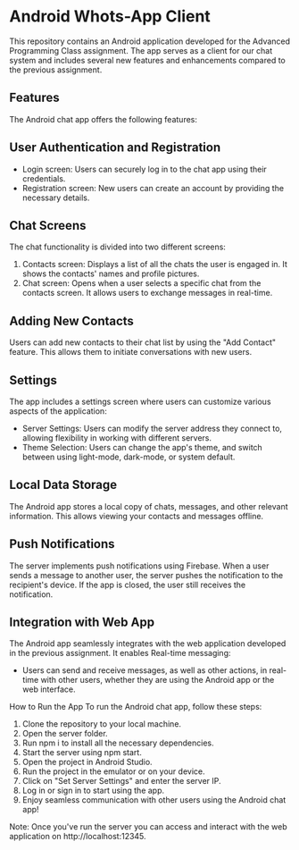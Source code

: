 # Android Whots-App Client
This repository contains an Android application developed for the Advanced Programming Class assignment. The app serves as a client for our chat system and includes several new features and enhancements compared to the previous assignment.

## Features
The Android chat app offers the following features:

## User Authentication and Registration
* Login screen: Users can securely log in to the chat app using their credentials.
* Registration screen: New users can create an account by providing the necessary details.
## Chat Screens
The chat functionality is divided into two different screens:

1. Contacts screen: Displays a list of all the chats the user is engaged in. It shows the contacts' names and profile pictures.
2. Chat screen: Opens when a user selects a specific chat from the contacts screen. It allows users to exchange messages in real-time.
## Adding New Contacts
Users can add new contacts to their chat list by using the "Add Contact" feature. This allows them to initiate conversations with new users.

## Settings
The app includes a settings screen where users can customize various aspects of the application:

* Server Settings: Users can modify the server address they connect to, allowing flexibility in working with different servers.
* Theme Selection: Users can change the app's theme, and switch between using light-mode, dark-mode, or system default.
## Local Data Storage
The Android app stores a local copy of chats, messages, and other relevant information. This allows viewing your contacts and messages offline.

## Push Notifications
The server implements push notifications using Firebase. When a user sends a message to another user, the server pushes the notification to the recipient's device. If the app is closed, the user still receives the notification.

## Integration with Web App
The Android app seamlessly integrates with the web application developed in the previous assignment. It enables Real-time messaging:

* Users can send and receive messages, as well as other actions, in real-time with other users, whether they are using the Android app or the web interface.

How to Run the App
To run the Android chat app, follow these steps:

1. Clone the repository to your local machine.
2. Open the server folder.
3. Run npm i to install all the necessary dependencies.
4. Start the server using npm start.
5. Open the project in Android Studio.
6. Run the project in the emulator or on your device.
7. Click on "Set Server Settings" and enter the server IP.
8. Log in or sign in to start using the app.
9. Enjoy seamless communication with other users using the Android chat app!

Note: Once you've run the server you can access and interact with the web application on http://localhost:12345.